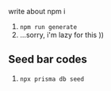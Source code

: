write about npm i

1. `npm run generate`
2. ...sorry, i'm lazy for this ))


## Seed bar codes

1. `npx prisma db seed`